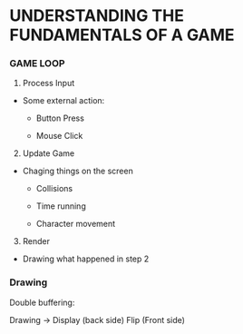 # UNDERSTANDING THE FUNDAMENTALS OF A GAME

### GAME LOOP

1. Process Input
* Some external action:

	- Button Press

	- Mouse Click

2. Update Game
* Chaging things on the screen

	- Collisions
	
	- Time running
	
	- Character movement

3. Render
* Drawing what happened in step 2


### Drawing

Double buffering:

Drawing       ->   Display
(back side)  Flip  (Front side)
